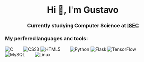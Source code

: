 <h1 align="center">Hi 👋, I'm Gustavo</h1>
<h3 align="center">Currently studying Computer Science at <a href="https://www.isec.pt/PT/estudar/licenciaturas/EngInfor/">ISEC</a></h3>


<h3 align="left">My perfered languages and tools:</h3>

![C](https://img.shields.io/badge/c-%2300599C.svg?style=for-the-badge&logo=c&logoColor=white) &nbsp;&nbsp;&nbsp;&nbsp;&nbsp;&nbsp;
![CSS3](https://img.shields.io/badge/css3-%231572B6.svg?style=for-the-badge&logo=css3&logoColor=white)
![HTML5](https://img.shields.io/badge/html5-%23E34F26.svg?style=for-the-badge&logo=html5&logoColor=white) &nbsp;&nbsp;&nbsp;&nbsp;&nbsp;&nbsp;
![Python](https://img.shields.io/badge/python-3670A0?style=for-the-badge&logo=python&logoColor=ffdd54)
![Flask](https://img.shields.io/badge/flask-%23000.svg?style=for-the-badge&logo=flask&logoColor=white)
![TensorFlow](https://img.shields.io/badge/TensorFlow-%23FF6F00.svg?style=for-the-badge&logo=TensorFlow&logoColor=white) &nbsp;&nbsp;&nbsp;&nbsp;&nbsp;&nbsp;
![MySQL](https://img.shields.io/badge/mysql-%2300f.svg?style=for-the-badge&logo=mysql&logoColor=white) &nbsp;&nbsp;&nbsp;&nbsp;&nbsp;&nbsp;
![Linux](https://img.shields.io/badge/Linux-FCC624?style=for-the-badge&logo=linux&logoColor=black)
